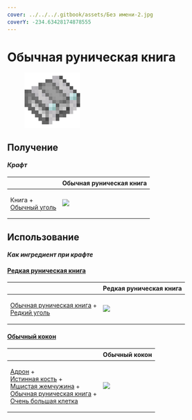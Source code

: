 ```yaml
---
cover: ../../../.gitbook/assets/Без имени-2.jpg
coverY: -234.63428174878555
---
```


# Обычная руническая книга

<figure><img src="../../../.gitbook/assets/tome_common_128.png" alt=""><figcaption></figcaption></figure>

## Получение

#### _Крафт_

| ㅤ                                                            | Обычная руническая книга                       |
| ------------------------------------------------------------ | ---------------------------------------------- |
| <p>Книга +<br><a href="coal_common.md">Обычный уголь</a></p> | ![](../../../.gitbook/assets/tome\_common.png) |

## Использование

#### _Как ингредиент при крафте_

#### [Редкая руническая книга](tome\_rare.md)

| ㅤ                                                                                                         | Редкая руническая книга                      |
| --------------------------------------------------------------------------------------------------------- | -------------------------------------------- |
| <p><a href="tome_common.md">Обычная руническая книга</a> +<br><a href="coal_rare.md">Редкий уголь</a></p> | ![](../../../.gitbook/assets/tome\_rare.png) |

#### [Обычный кокон](chrysalis\_common.md)

| ㅤ                                                                                                                                                                                                                                                                  | Обычный кокон                                       |
| ------------------------------------------------------------------------------------------------------------------------------------------------------------------------------------------------------------------------------------------------------------------ | --------------------------------------------------- |
| <p><a href="hadron.md">Адрон</a> +<br><a href="bone_precision.md">Истинная кость</a> +<br><a href="moss_gem_6.md">Мшистая жемчужина</a> +<br><a href="tome_common.md">Обычная руническая книга</a> +<br><a href="cage_extra_large.md">Очень большая клетка</a></p> | ![](../../../.gitbook/assets/chrysalis\_common.png) |
